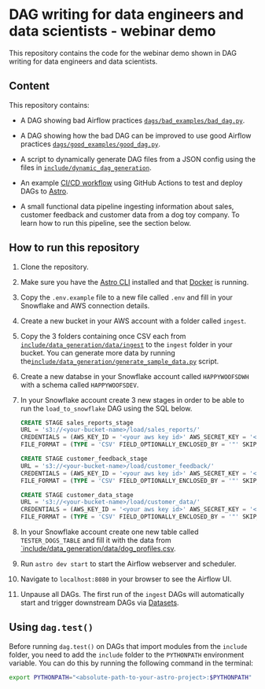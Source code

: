 # DAG writing for data engineers and data scientists - webinar demo

This repository contains the code for the webinar demo shown in DAG writing for data engineers and data scientists.

## Content

This repository contains:

- A DAG showing bad Airflow practices [`dags/bad_examples/bad_dag.py`](dags/bad_examples/bad_dag.py).
- A DAG showing how the bad DAG can be improved to use good Airflow practices [`dags/good_examples/good_dag.py`](dags/good_examples/good_dag.py).
- A script to dynamically generate DAG files from a JSON config using the files in [`include/dynamic_dag_generation`](include/dynamic_dag_generation).
- An example [CI/CD workflow](.github/workflows/deploy_to_astro.yaml) using GitHub Actions to test and deploy DAGs to [Astro](https://www.astronomer.io/try-astro).

- A small functional data pipeline ingesting information about sales, customer feedback and customer data from a dog toy company. To learn how to run this pipeline, see the section below.

## How to run this repository

1. Clone the repository.
2. Make sure you have the [Astro CLI](https://docs.astronomer.io/astro/cli/install-cli) installed and that [Docker](https://www.docker.com/products/docker-desktop) is running.
3. Copy the `.env.example` file to a new file called `.env` and fill in your Snowflake and AWS connection details.
4. Create a new bucket in your AWS account with a folder called `ingest`.
5. Copy the 3 folders containing once CSV each from [`include/data_generation/data/ingest`](include/data_generation/data/ingest) to the `ingest` folder in your bucket. You can generate more data by running the[`include/data_generation/generate_sample_data.py`](include/data_generation/generate_sample_data.py) script.
6. Create a new databse in your Snowflake account called `HAPPYWOOFSDWH` with a schema called `HAPPYWOOFSDEV`.
7. In your Snowflake account create 3 new stages in order to be able to run the `load_to_snowflake` DAG using the SQL below.

    ```sql
    CREATE STAGE sales_reports_stage
    URL = 's3://<your-bucket-name>/load/sales_reports/'
    CREDENTIALS = (AWS_KEY_ID = '<your aws key id>' AWS_SECRET_KEY = '<your aws secret>')
    FILE_FORMAT = (TYPE = 'CSV' FIELD_OPTIONALLY_ENCLOSED_BY = '"' SKIP_HEADER = 1);

    CREATE STAGE customer_feedback_stage
    URL = 's3://<your-bucket-name>/load/customer_feedback/'
    CREDENTIALS = (AWS_KEY_ID = '<your aws key id>' AWS_SECRET_KEY = '<your aws secret>')
    FILE_FORMAT = (TYPE = 'CSV' FIELD_OPTIONALLY_ENCLOSED_BY = '"' SKIP_HEADER = 1);

    CREATE STAGE customer_data_stage
    URL = 's3://<your-bucket-name>/load/customer_data/'
    CREDENTIALS = (AWS_KEY_ID = '<your aws key id>' AWS_SECRET_KEY = '<your aws secret>')
    FILE_FORMAT = (TYPE = 'CSV' FIELD_OPTIONALLY_ENCLOSED_BY = '"' SKIP_HEADER = 1);
    ```

8. In your Snowflake account create one new table called `TESTER_DOGS_TABLE` and fill it with the data from [`include/data_generation/data/dog_profiles.csv](include/data_generation/data/dog_profiles.csv).
9. Run `astro dev start` to start the Airflow webserver and scheduler.
10. Navigate to `localhost:8080` in your browser to see the Airflow UI.
11. Unpause all DAGs. The first run of the `ingest` DAGs will automatically start and trigger downstream DAGs via [Datasets](https://docs.astronomer.io/learn/airflow-datasets).


## Using `dag.test()`

Before running `dag.test()` on DAGs that import modules from the `include` folder, you need to add the `include` folder to the `PYTHONPATH` environment variable. You can do this by running the following command in the terminal:

```bash
export PYTHONPATH="<absolute-path-to-your-astro-project>:$PYTHONPATH"
```